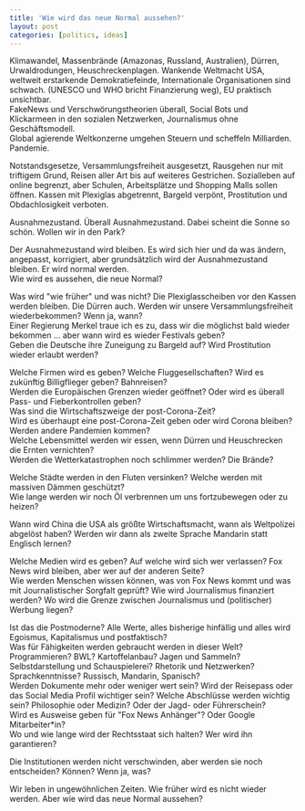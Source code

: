 ```yaml
---
title: 'Wie wird das neue Normal aussehen?'
layout: post
categories: [politics, ideas]
---
```

Klimawandel, Massenbrände (Amazonas, Russland, Australien), Dürren, Urwaldrodungen, Heuschreckenplagen. 
Wankende Weltmacht USA, weltweit erstarkende Demokratiefeinde, Internationale Organisationen sind schwach. (UNESCO und WHO bricht Finanzierung weg), EU praktisch unsichtbar.  
FakeNews und Verschwörungstheorien überall, Social Bots und Klickarmeen in den sozialen Netzwerken, Journalismus ohne Geschäftsmodell.  
Global agierende Weltkonzerne umgehen Steuern und scheffeln Milliarden.  
Pandemie.  

Notstandsgesetze, Versammlungsfreiheit ausgesetzt, Rausgehen nur mit triftigem Grund, Reisen aller Art bis auf weiteres Gestrichen. Sozialleben auf online begrenzt, aber Schulen, Arbeitsplätze und Shopping Malls sollen öffnen. Kassen mit Plexiglas abgetrennt, Bargeld verpönt, Prostitution und Obdachlosigkeit verboten.  

Ausnahmezustand. Überall Ausnahmezustand. Dabei scheint die Sonne so schön. Wollen wir in den Park?  

Der Ausnahmezustand wird bleiben. Es wird sich hier und da was ändern, angepasst, korrigiert, aber grundsätzlich wird der Ausnahmezustand bleiben. Er wird normal werden.  
Wie wird es aussehen, die neue Normal?  

Was wird "wie früher" und was nicht? Die Plexiglasscheiben vor den Kassen werden bleiben. Die Dürren auch. Werden wir unsere Versammlungsfreiheit wiederbekommen? Wenn ja, wann?  
Einer Regierung Merkel traue ich es zu, dass wir die möglichst bald wieder bekommen … aber wann wird es wieder Festivals geben?  
Geben die Deutsche ihre Zuneigung zu Bargeld auf? Wird Prostitution wieder erlaubt werden?  

Welche Firmen wird es geben? Welche Fluggesellschaften? Wird es zukünftig Billigflieger geben? Bahnreisen?  
Werden die Europäischen Grenzen wieder geöffnet? Oder wird es überall Pass- und Fieberkontrollen geben?  
Was sind die Wirtschaftszweige der post-Corona-Zeit?  
Wird es überhaupt eine post-Corona-Zeit geben oder wird Corona bleiben? Werden andere Pandemien kommen?  
Welche Lebensmittel werden wir essen, wenn Dürren und Heuschrecken die Ernten vernichten?  
Werden die Wetterkatastrophen noch schlimmer werden? Die Brände?  

Welche Städte werden in den Fluten versinken? Welche werden mit massiven Dämmen geschützt?  
Wie lange werden wir noch Öl verbrennen um uns fortzubewegen oder zu heizen?  

Wann wird China die USA als größte Wirtschaftsmacht, wann als Weltpolizei abgelöst haben? Werden wir dann als zweite Sprache Mandarin statt Englisch lernen?  

Welche Medien wird es geben? Auf welche wird sich wer verlassen? Fox News wird bleiben, aber wer auf der anderen Seite?  
Wie werden Menschen wissen können, was von Fox News kommt und was mit Journalistischer Sorgfalt geprüft? Wie wird Journalismus finanziert werden? Wo wird die Grenze zwischen Journalismus und (politischer) Werbung liegen?  

Ist das die Postmoderne? Alle Werte, alles bisherige hinfällig und alles wird Egoismus, Kapitalismus und postfaktisch?  
Was für Fähigkeiten werden gebraucht werden in dieser Welt? Programmieren? BWL? Kartoffelanbau? Jagen und Sammeln? Selbstdarstellung und Schauspielerei? Rhetorik und Netzwerken? Sprachkenntnisse? Russisch, Mandarin, Spanisch?  
Werden Dokumente mehr oder weniger wert sein? Wird der Reisepass oder das Social Media Profil wichtiger sein?  Welche Abschlüsse werden wichtig sein? Philosophie oder Medizin? Oder der Jagd- oder Führerschein?  
Wird es Ausweise geben für "Fox News Anhänger"? Oder Google Mitarbeiter\*in?  
Wo und wie lange wird der Rechtsstaat sich halten? Wer wird ihn garantieren?  

Die Institutionen werden nicht verschwinden, aber werden sie noch entscheiden? Können? Wenn ja, was?  

Wir leben in ungewöhnlichen Zeiten. Wie früher wird es nicht wieder werden. Aber wie wird das neue Normal aussehen?